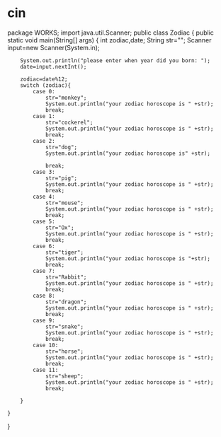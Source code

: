 # cin
package WORKS;
import  java.util.Scanner;
public class Zodiac {
    public static void main(String[] args) {
        int zodiac,date;
        String str="";
        Scanner input=new Scanner(System.in);

        System.out.println("please enter when year did you born: ");
        date=input.nextInt();

        zodiac=date%12;
        switch (zodiac){
            case 0:
                str="monkey";
                System.out.println("your zodiac horoscope is " +str);
                break;
            case 1:
                str="cockerel";
                System.out.println("your zodiac horoscope is " +str);
                break;
            case 2:
                str="dog";
                System.out.println("your zodiac horoscope is" +str);

                break;
            case 3:
                str="pig";
                System.out.println("your zodiac horoscope is " +str);
                break;
            case 4:
                str="mouse";
                System.out.println("your zodiac horoscope is " +str);
                break;
            case 5:
                str="Ox";
                System.out.println("your zodiac horoscope is " +str);
                break;
            case 6:
                str="tiger";
                System.out.println("your zodiac horoscope is "+str);
                break;
            case 7:
                str="Rabbit";
                System.out.println("your zodiac horoscope is " +str);
                break;
            case 8:
                str="dragon";
                System.out.println("your zodiac horoscope is " +str);
                break;
            case 9:
                str="snake";
                System.out.println("your zodiac horoscope is " +str);
                break;
            case 10:
                str="horse";
                System.out.println("your zodiac horoscope is " +str);
                break;
            case 11:
                str="sheep";
                System.out.println("your zodiac horoscope is " +str);
                break;

        }

    }

}
